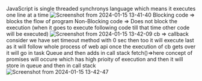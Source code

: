 JavaScript is single threaded synchronys language which means it executes one line at a time
![Screenshot from 2024-01-15 13-41-40](https://github.com/rohan4420/JavaScript-learning/assets/155799282/03401b66-82a1-4ed8-8348-9205ae171529)
Blocking code => blocks the flow of program 
Non-Blocking code => Does not block the execution (when it goes to execute following code till that time other code will be executed)
![Screenshot from 2024-01-15 13-42-09](https://github.com/rohan4420/JavaScript-learning/assets/155799282/9b3a2641-90de-4250-9dbc-5cec0cf6ad65)
cb => callback
consider we have set timeout method with 0 sec then too it will execute last as it will follow whole process of web api once the execution of cb gets over it will go in task Queue and then 
adds in call stack
fetch()=>here concept of promises will occure which has high prioity of execution and then it will store in queue and then in call stack
![Screenshot from 2024-01-15 13-42-47](https://github.com/rohan4420/JavaScript-learning/assets/155799282/68a233fe-d15c-406a-a862-d2be03792639)

